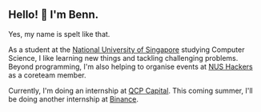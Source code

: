 ## Hello! 👋 I'm Benn.

Yes, my name is spelt like that. 

As a student at the [National University of Singapore](https://nus.edu.sg) studying Computer Science, I like learning new things and tackling challenging problems. Beyond programming, I'm also helping to organise events at [NUS Hackers](https://nushackers.org) as a coreteam member.

Currently, I'm doing an internship at [QCP Capital](https://www.qcp.capital/). This coming summer, I'll be doing another internship at [Binance](https://binance.com).
